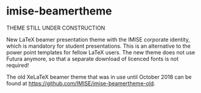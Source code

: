 # imise-beamertheme

THEME STILL UNDER CONSTRUCTION

New LaTeX beamer presentation theme with the IMISE corporate identity, which is mandatory for student presentations.
This is an alternative to the power point templates for fellow LaTeX users.
The new theme does not use Futura anymore, so that a separate download of licenced fonts is not required!

The old XeLaTeX beamer theme that was in use until October 2018 can be found at https://github.com/IMISE/imise-beamertheme-old.
